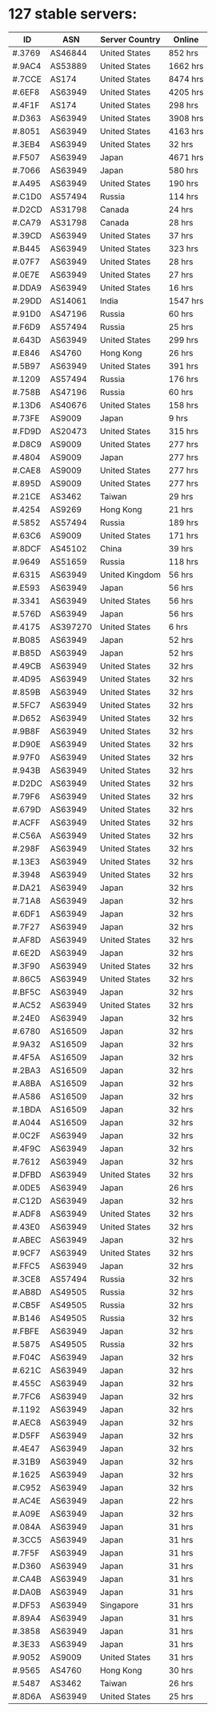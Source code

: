 # 127 stable servers:

| ID | ASN | Server Country | Online |
| ------ | ------ | ------ | ------ |
| #.3769 | AS46844 | United States | 852 hrs |
| #.9AC4 | AS53889 | United States | 1662 hrs |
| #.7CCE | AS174 | United States | 8474 hrs |
| #.6EF8 | AS63949 | United States | 4205 hrs |
| #.4F1F | AS174 | United States | 298 hrs |
| #.D363 | AS63949 | United States | 3908 hrs |
| #.8051 | AS63949 | United States | 4163 hrs |
| #.3EB4 | AS63949 | United States | 32 hrs |
| #.F507 | AS63949 | Japan | 4671 hrs |
| #.7066 | AS63949 | Japan | 580 hrs |
| #.A495 | AS63949 | United States | 190 hrs |
| #.C1D0 | AS57494 | Russia | 114 hrs |
| #.D2CD | AS31798 | Canada | 24 hrs |
| #.CA79 | AS31798 | Canada | 28 hrs |
| #.39CD | AS63949 | United States | 37 hrs |
| #.B445 | AS63949 | United States | 323 hrs |
| #.07F7 | AS63949 | United States | 28 hrs |
| #.0E7E | AS63949 | United States | 27 hrs |
| #.DDA9 | AS63949 | United States | 16 hrs |
| #.29DD | AS14061 | India | 1547 hrs |
| #.91D0 | AS47196 | Russia | 60 hrs |
| #.F6D9 | AS57494 | Russia | 25 hrs |
| #.643D | AS63949 | United States | 299 hrs |
| #.E846 | AS4760 | Hong Kong | 26 hrs |
| #.5B97 | AS63949 | United States | 391 hrs |
| #.1209 | AS57494 | Russia | 176 hrs |
| #.758B | AS47196 | Russia | 60 hrs |
| #.13D6 | AS40676 | United States | 158 hrs |
| #.73FE | AS9009 | Japan | 9 hrs |
| #.FD9D | AS20473 | United States | 315 hrs |
| #.D8C9 | AS9009 | United States | 277 hrs |
| #.4804 | AS9009 | Japan | 277 hrs |
| #.CAE8 | AS9009 | United States | 277 hrs |
| #.895D | AS9009 | United States | 277 hrs |
| #.21CE | AS3462 | Taiwan | 29 hrs |
| #.4254 | AS9269 | Hong Kong | 21 hrs |
| #.5852 | AS57494 | Russia | 189 hrs |
| #.63C6 | AS9009 | United States | 171 hrs |
| #.8DCF | AS45102 | China | 39 hrs |
| #.9649 | AS51659 | Russia | 118 hrs |
| #.6315 | AS63949 | United Kingdom | 56 hrs |
| #.E593 | AS63949 | Japan | 56 hrs |
| #.3341 | AS63949 | United States | 56 hrs |
| #.576D | AS63949 | Japan | 56 hrs |
| #.4175 | AS397270 | United States | 6 hrs |
| #.B085 | AS63949 | Japan | 52 hrs |
| #.B85D | AS63949 | Japan | 52 hrs |
| #.49CB | AS63949 | United States | 32 hrs |
| #.4D95 | AS63949 | United States | 32 hrs |
| #.859B | AS63949 | United States | 32 hrs |
| #.5FC7 | AS63949 | United States | 32 hrs |
| #.D652 | AS63949 | United States | 32 hrs |
| #.9B8F | AS63949 | United States | 32 hrs |
| #.D90E | AS63949 | United States | 32 hrs |
| #.97F0 | AS63949 | United States | 32 hrs |
| #.943B | AS63949 | United States | 32 hrs |
| #.D2DC | AS63949 | United States | 32 hrs |
| #.79F6 | AS63949 | United States | 32 hrs |
| #.679D | AS63949 | United States | 32 hrs |
| #.ACFF | AS63949 | United States | 32 hrs |
| #.C56A | AS63949 | United States | 32 hrs |
| #.298F | AS63949 | United States | 32 hrs |
| #.13E3 | AS63949 | United States | 32 hrs |
| #.3948 | AS63949 | United States | 32 hrs |
| #.DA21 | AS63949 | Japan | 32 hrs |
| #.71A8 | AS63949 | Japan | 32 hrs |
| #.6DF1 | AS63949 | Japan | 32 hrs |
| #.7F27 | AS63949 | Japan | 32 hrs |
| #.AF8D | AS63949 | United States | 32 hrs |
| #.6E2D | AS63949 | Japan | 32 hrs |
| #.3F90 | AS63949 | United States | 32 hrs |
| #.86C5 | AS63949 | United States | 32 hrs |
| #.BF5C | AS63949 | Japan | 32 hrs |
| #.AC52 | AS63949 | United States | 32 hrs |
| #.24E0 | AS63949 | Japan | 32 hrs |
| #.6780 | AS16509 | Japan | 32 hrs |
| #.9A32 | AS16509 | Japan | 32 hrs |
| #.4F5A | AS16509 | Japan | 32 hrs |
| #.2BA3 | AS16509 | Japan | 32 hrs |
| #.A8BA | AS16509 | Japan | 32 hrs |
| #.A586 | AS16509 | Japan | 32 hrs |
| #.1BDA | AS16509 | Japan | 32 hrs |
| #.A044 | AS16509 | Japan | 32 hrs |
| #.0C2F | AS63949 | Japan | 32 hrs |
| #.4F9C | AS63949 | Japan | 32 hrs |
| #.7612 | AS63949 | Japan | 32 hrs |
| #.DFBD | AS63949 | United States | 32 hrs |
| #.0DE5 | AS63949 | Japan | 26 hrs |
| #.C12D | AS63949 | Japan | 32 hrs |
| #.ADF8 | AS63949 | United States | 32 hrs |
| #.43E0 | AS63949 | United States | 32 hrs |
| #.ABEC | AS63949 | Japan | 32 hrs |
| #.9CF7 | AS63949 | United States | 32 hrs |
| #.FFC5 | AS63949 | Japan | 32 hrs |
| #.3CE8 | AS57494 | Russia | 32 hrs |
| #.AB8D | AS49505 | Russia | 32 hrs |
| #.CB5F | AS49505 | Russia | 32 hrs |
| #.B146 | AS49505 | Russia | 32 hrs |
| #.FBFE | AS63949 | Japan | 32 hrs |
| #.5875 | AS49505 | Russia | 32 hrs |
| #.F04C | AS63949 | Japan | 32 hrs |
| #.621C | AS63949 | Japan | 32 hrs |
| #.455C | AS63949 | Japan | 32 hrs |
| #.7FC6 | AS63949 | Japan | 32 hrs |
| #.1192 | AS63949 | Japan | 32 hrs |
| #.AEC8 | AS63949 | Japan | 32 hrs |
| #.D5FF | AS63949 | Japan | 32 hrs |
| #.4E47 | AS63949 | Japan | 32 hrs |
| #.31B9 | AS63949 | Japan | 32 hrs |
| #.1625 | AS63949 | Japan | 32 hrs |
| #.C952 | AS63949 | Japan | 32 hrs |
| #.AC4E | AS63949 | Japan | 22 hrs |
| #.A09E | AS63949 | Japan | 32 hrs |
| #.084A | AS63949 | Japan | 31 hrs |
| #.3CC5 | AS63949 | Japan | 31 hrs |
| #.7F5F | AS63949 | Japan | 31 hrs |
| #.D360 | AS63949 | Japan | 31 hrs |
| #.CA4B | AS63949 | Japan | 31 hrs |
| #.DA0B | AS63949 | Japan | 31 hrs |
| #.DF53 | AS63949 | Singapore | 31 hrs |
| #.89A4 | AS63949 | Japan | 31 hrs |
| #.3858 | AS63949 | Japan | 31 hrs |
| #.3E33 | AS63949 | Japan | 31 hrs |
| #.9052 | AS9009 | United States | 31 hrs |
| #.9565 | AS4760 | Hong Kong | 30 hrs |
| #.5487 | AS3462 | Taiwan | 26 hrs |
| #.8D6A | AS63949 | United States | 25 hrs |

